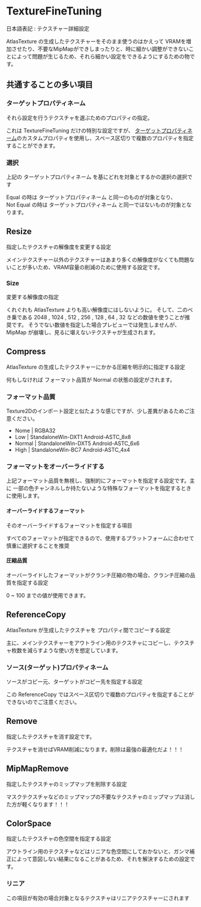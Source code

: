 # TextureFineTuning

日本語表記 : テクスチャー詳細設定

AtlasTexture の生成したテクスチャーをそのまま使うのはかえって VRAMを増加させたり、不要なMipMapができしまったりと、時に細かい調整ができないことによって問題が生じるため、それら細かい設定をできるようにするための物です。

## 共通することの多い項目

### ターゲットプロパティネーム

それら設定を行うテクスチャを選ぶためのプロパティの指定。

これは TextureFineTuning だけの特別な設定ですが、 [ターゲットプロパティネーム](../Common/TargetPropertyName.md)のカスタムプロパティを使用し、スペース区切りで複数のプロパティを指定することができます。

### 選択

上記の ターゲットプロパティネーム を基にどれを対象とするかの選択の選択です

Equal の時は ターゲットプロパティネーム と同一のものが対象となり、  
Not Equal の時は ターゲットプロパティネーム と同一ではないものが対象となります。

## Resize

指定したテクスチャの解像度を変更する設定

メインテクスチャー以外のテクスチャーはあまり多くの解像度がなくても問題ないことが多いため、VRAM容量の削減のために使用する設定です。

### Size

変更する解像度の指定

くれぐれも AtlasTexture よりも高い解像度にはしないように。
そして、二のべき乗である 2048 , 1024 , 512 , 256 , 128 , 64 , 32 などの数値を使うことが推奨です。
そうでない数値を指定した場合プレビューでは発生しませんが、MipMap が崩壊し、見るに堪えないテクスチャが生成されます。

## Compress

AtlasTexture の生成したテクスチャーにかかる圧縮を明示的に指定する設定

何もしなければ フォーマット品質が Normal の状態の設定がされます。

### フォーマット品質

Texture2Dのインポート設定と似たような感じですが、少し差異があるためご注意ください。

- Nome | RGBA32
- Low | StandaloneWin-DXT1 Android-ASTC_8x8
- Normal | StandaloneWin-DXT5 Android-ASTC_6x6
- High | StandaloneWin-BC7 Android-ASTC_4x4

### フォーマットをオーバーライドする

上記フォーマット品質を無視し、強制的にフォーマットを指定する設定です。主に 一部の色チャンネルしか持たないような特殊なフォーマットを指定するときに使用します。

#### オーバーライドするフォーマット

そのオーバーライドするフォーマットを指定する項目

すべてのフォーマットが指定できるので、使用するプラットフォームに合わせて慎重に選択することを推奨

#### 圧縮品質

オーバーライドしたフォーマットがクランチ圧縮の物の場合、クランチ圧縮の品質を指定する設定

0 ~ 100 までの値が使用できます。

## ReferenceCopy

AtlasTexture が生成したテクスチャを プロパティ間でコピーする設定

主に、メインテクスチャーをアウトライン用のテクスチャにコピーし、テクスチャ枚数を減らすような使い方を想定しています。

### ソース(ターゲット)プロパティネーム

ソースがコピー元、ターゲットがコピー先を指定する設定

この ReferenceCopy ではスペース区切りで複数のプロパティを指定することができないのでご注意ください。

## Remove

指定したテクスチャを消す設定です。

テクスチャを消せばVRAM削減になります。削除は最強の最適化だよ！！！

## MipMapRemove

指定したテクスチャのミップマップを削除する設定

マスクテクスチャなどのミップマップの不要なテクスチャのミップマップは消した方が軽くなります！！！

## ColorSpace

指定したテクスチャの色空間を指定する設定

アウトライン用のテクスチャなどはリニアな色空間にしておかないと、ガンマ補正によって意図しない結果になることがあるため、それを解決するための設定です。

### リニア

この項目が有効の場合対象となるテクスチャはリニアテクスチャーにされます

